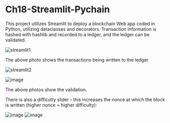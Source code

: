 # Ch18-Streamlit-Pychain

This project utilizes Streamlit to deploy a blockchain Web app coded in Python, utilizing dataclasses and decorators. Transaction information is hashed with hashlib and recorded to a ledger, and the ledger can be validated.

![streamlit1](https://user-images.githubusercontent.com/85848524/138997051-59c05ac1-9a44-41c4-8e1f-d5f140dd4104.PNG)

The above photo shows the transactions being written to the ledger.

![streamlit2](https://user-images.githubusercontent.com/85848524/138997190-db9669dc-36a2-402a-8264-812fc58dfbc4.PNG)

![image](https://user-images.githubusercontent.com/85848524/139159247-bd52e387-cecf-4bb7-ab12-0bde9bce939d.png)


The above photos show the validation.

There is also a difficulty slider - this increases the nonce at which the block is written (higher nonce = higher difficulty):

![image](https://user-images.githubusercontent.com/85848524/138997553-5286fbf4-53e2-4d65-b3c0-95dab33b8ea0.png)
![image](https://user-images.githubusercontent.com/85848524/138997571-265e5aaf-12d5-45e7-a44d-0721e840fe25.png)
